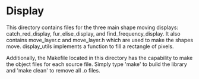 # Display

This directory contains files for the three main shape moving displays:
catch_red_display, fur_elise_display, and find_frequency_display. It also
contains move_layer.c and move_layer.h which are used to make the shapes
move. display_utils implements a function to fill a rectangle of pixels.

Additionally, the Makefile located in this directory has the capability to
make the object files for each source file. Simply type 'make' to build the
library and 'make clean' to remove all .o files.

